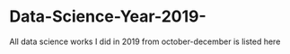 # Data-Science-Year-2019-
All data science works I did in 2019 from october-december is listed here
